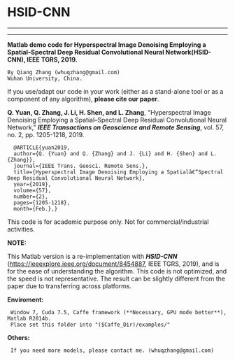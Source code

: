 **HSID-CNN**
====
***********************************************************************************************************
***********************************************************************************************************
**Matlab demo code for Hyperspectral Image Denoising Employing a Spatial–Spectral Deep Residual Convolutional Neural Network(HSID-CNN), IEEE TGRS, 2019.**

    By Qiang Zhang (whuqzhang@gmail.com)
    Wuhan University, China.

If you use/adapt our code in your work (either as a stand-alone tool or as a component of any algorithm), **please cite our paper**. 

**Q. Yuan, Q. Zhang, J. Li, H. Shen, and L. Zhang**, "Hyperspectral Image Denoising Employing a Spatial–Spectral Deep Residual Convolutional Neural Network," ***IEEE Transactions on Geoscience and Remote Sensing***, vol. 57, no. 2, pp. 1205-1218, 2019.
      
      @ARTICLE{yuan2019,
      author={Q. {Yuan} and Q. {Zhang} and J. {Li} and H. {Shen} and L. {Zhang}}, 
      journal={IEEE Trans. Geosci. Remote Sens.}, 
      title={Hyperspectral Image Denoising Employing a Spatialâ€“Spectral Deep Residual Convolutional Neural Network}, 
      year={2019}, 
      volume={57}, 
      number={2}, 
      pages={1205-1218},  
      month={Feb.},}



This code is for academic purpose only. Not for commercial/industrial activities.



**NOTE:**

This Matlab version is a re-implementation with ***HSID-CNN*** (https://ieeexplore.ieee.org/document/8454887, IEEE TGRS, 2019), and is for the ease of understanding the algorithm. This code is not optimized, and the speed is not representative. The result can be slightly different from the paper due to transferring across platforms.



**Enviroment:**

     Window 7, Cuda 7.5, Caffe framework (**Necessary, GPU mode better**), Matlab R2014b. 
     Place set this folder into "($Caffe_Dir)/examples/"
     


**Others:**
     
     If you need more models, please contact me. (whuqzhang@gmail.com)
